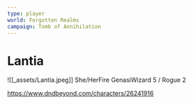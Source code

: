 ```yaml
---
type: player
world: Forgotten Realms
campaign: Tomb of Annihilation
---
```


# Lantia
![[_assets/Lantia.jpeg]]
She/HerFire GenasiWizard 5 / Rogue 2

https://www.dndbeyond.com/characters/26241916